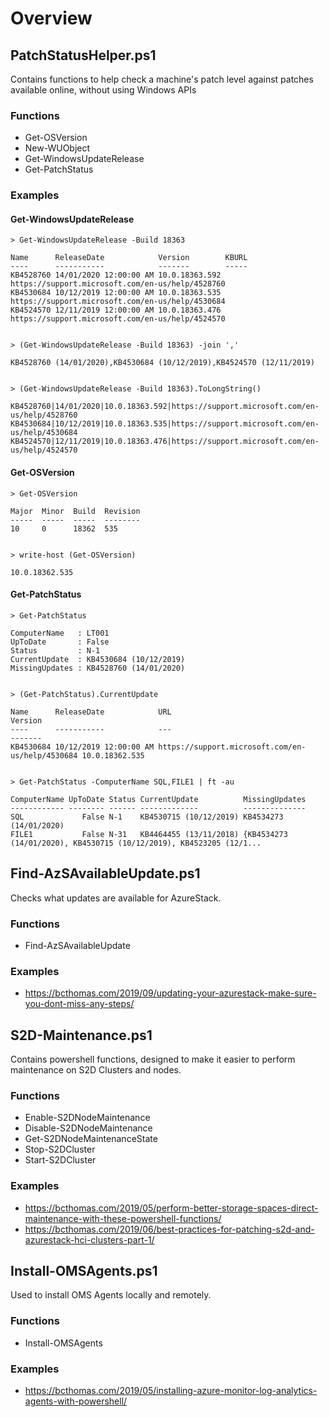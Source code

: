 # Overview

## PatchStatusHelper.ps1

Contains functions to help check a machine's patch level against patches available online, without using Windows APIs

### Functions

- Get-OSVersion
- New-WUObject
- Get-WindowsUpdateRelease
- Get-PatchStatus

### Examples

#### Get-WindowsUpdateRelease

```
> Get-WindowsUpdateRelease -Build 18363

Name      ReleaseDate            Version        KBURL
----      -----------            -------        -----
KB4528760 14/01/2020 12:00:00 AM 10.0.18363.592 https://support.microsoft.com/en-us/help/4528760
KB4530684 10/12/2019 12:00:00 AM 10.0.18363.535 https://support.microsoft.com/en-us/help/4530684
KB4524570 12/11/2019 12:00:00 AM 10.0.18363.476 https://support.microsoft.com/en-us/help/4524570


> (Get-WindowsUpdateRelease -Build 18363) -join ','

KB4528760 (14/01/2020),KB4530684 (10/12/2019),KB4524570 (12/11/2019)


> (Get-WindowsUpdateRelease -Build 18363).ToLongString()       

KB4528760|14/01/2020|10.0.18363.592|https://support.microsoft.com/en-us/help/4528760
KB4530684|10/12/2019|10.0.18363.535|https://support.microsoft.com/en-us/help/4530684
KB4524570|12/11/2019|10.0.18363.476|https://support.microsoft.com/en-us/help/4524570
```

#### Get-OSVersion

```
> Get-OSVersion

Major  Minor  Build  Revision
-----  -----  -----  --------
10     0      18362  535


> write-host (Get-OSVersion)

10.0.18362.535
```

#### Get-PatchStatus

```
> Get-PatchStatus

ComputerName   : LT001
UpToDate       : False
Status         : N-1
CurrentUpdate  : KB4530684 (10/12/2019)
MissingUpdates : KB4528760 (14/01/2020)


> (Get-PatchStatus).CurrentUpdate

Name      ReleaseDate            URL                                              Version
----      -----------            ---                                              -------
KB4530684 10/12/2019 12:00:00 AM https://support.microsoft.com/en-us/help/4530684 10.0.18362.535


> Get-PatchStatus -ComputerName SQL,FILE1 | ft -au

ComputerName UpToDate Status CurrentUpdate          MissingUpdates
------------ -------- ------ -------------          --------------
SQL             False N-1    KB4530715 (10/12/2019) KB4534273 (14/01/2020)
FILE1           False N-31   KB4464455 (13/11/2018) {KB4534273 (14/01/2020), KB4530715 (10/12/2019), KB4523205 (12/1...
```

## Find-AzSAvailableUpdate.ps1

Checks what updates are available for AzureStack.

### Functions

- Find-AzSAvailableUpdate

### Examples
- https://bcthomas.com/2019/09/updating-your-azurestack-make-sure-you-dont-miss-any-steps/

## S2D-Maintenance.ps1

Contains powershell functions, designed to make it easier to perform maintenance on S2D Clusters and nodes.

### Functions

- Enable-S2DNodeMaintenance
- Disable-S2DNodeMaintenance
- Get-S2DNodeMaintenanceState
- Stop-S2DCluster
- Start-S2DCluster

### Examples
- https://bcthomas.com/2019/05/perform-better-storage-spaces-direct-maintenance-with-these-powershell-functions/
- https://bcthomas.com/2019/06/best-practices-for-patching-s2d-and-azurestack-hci-clusters-part-1/

## Install-OMSAgents.ps1

Used to install OMS Agents locally and remotely.

### Functions

- Install-OMSAgents

### Examples

- https://bcthomas.com/2019/05/installing-azure-monitor-log-analytics-agents-with-powershell/
